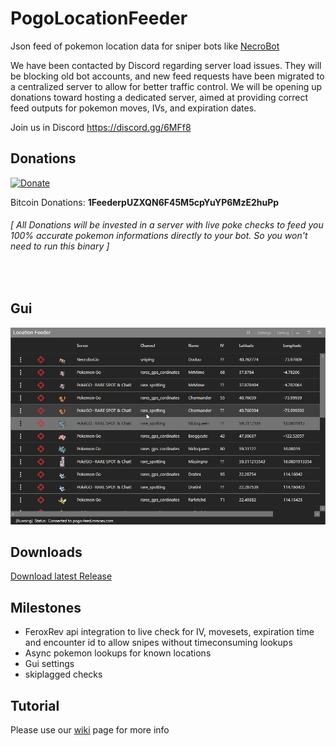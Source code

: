 # PogoLocationFeeder
Json feed of pokemon location data for sniper bots like [NecroBot](https://github.com/NECROBOTIO/NecroBot)

We have been contacted by Discord regarding server load issues. They will be blocking old bot accounts, and new feed requests have been migrated to a centralized server to allow for better traffic control. We will be opening up donations toward hosting a dedicated server, aimed at providing correct feed outputs for pokemon moves, IVs, and expiration dates.

Join us in Discord https://discord.gg/6MFf8

## Donations
[![Donate](https://www.paypalobjects.com/en_US/i/btn/btn_donate_LG.gif)](https://www.paypal.com/en_US/cgi-bin/webscr?cmd=_s-xclick&hosted_button_id=QZCKGUUQ9RYPY)

Bitcoin Donations: <b>1FeederpUZXQN6F45M5cpYuYP6MzE2huPp</b>
<h6><em>[ All Donations will be invested in a server with live poke checks to feed you 100% accurate pokemon informations directly to your bot. So you won't need to run this binary ]</em></h6><br/>


## Gui
![Gui](resources/gui.gif "Pressing Shift, Command and ALt arrows draws single double lines or erases")

## Downloads
[Download latest Release](https://github.com/5andr0/PogoLocationFeeder/releases/latest "5andr0/PogoLocationFeeder/releases/latest")

## Milestones
- FeroxRev api integration to live check for IV, movesets, expiration time and encounter id to allow snipes without timeconsuming lookups
- Async pokemon lookups for known locations
- Gui settings
- skiplagged checks

## Tutorial
Please use our [wiki](https://github.com/5andr0/PogoLocationFeeder/wiki) page for more info
